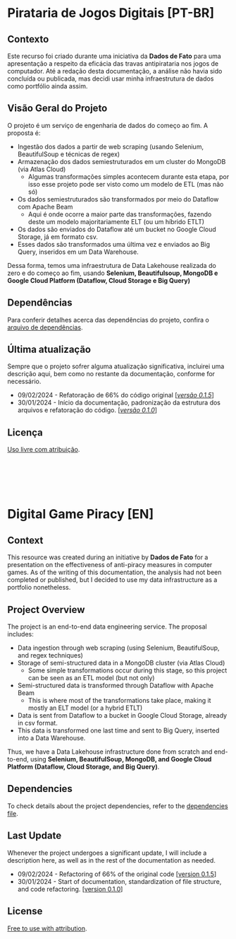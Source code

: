 # Pirataria de Jogos Digitais [PT-BR]

## Contexto
Este recurso foi criado durante uma iniciativa da **Dados de Fato** para uma apresentação a respeito da eficácia das travas antipirataria nos jogos de computador. Até a redação desta documentação, a análise não havia sido concluída ou publicada, mas decidi usar minha infraestrutura de dados como portfólio ainda assim.

## Visão Geral do Projeto
O projeto é um serviço de engenharia de dados do começo ao fim. A proposta é:
* Ingestão dos dados a partir de web scraping (usando Selenium, BeautifulSoup e técnicas de regex)
* Armazenação dos dados semiestruturados em um cluster do MongoDB (via Atlas Cloud)
  * Algumas transformações simples acontecem durante esta etapa, por isso esse projeto pode ser visto como um modelo de ETL (mas não só)
* Os dados semiestruturados são transformados por meio do Dataflow com Apache Beam
  * Aqui é onde ocorre a maior parte das transformações, fazendo deste um modelo majoritariamente ELT (ou um híbrido ETLT)
* Os dados são enviados do Dataflow até um bucket no Google Cloud Storage, já em formato csv.
* Esses dados são transformados uma última vez e enviados ao Big Query, inseridos em um Data Warehouse.

Dessa forma, temos uma infraestrutura de Data Lakehouse realizada do zero e do começo ao fim, usando **Selenium, Beautifulsoup, MongoDB e Google Cloud Platform (Dataflow, Cloud Storage e Big Query)**

## Dependências
Para conferir detalhes acerca das dependências do projeto, confira o [arquivo de dependências](pyproject.toml).

## Última atualização
Sempre que o projeto sofrer alguma atualização significativa, incluirei uma descrição aqui, bem como no restante da documentação, conforme for necessário.
* 09/02/2024 - Refatoração de 66% do código original [<u>*versão 0.1.5*</u>]
* 30/01/2024 - Início da documentação, padronização da estrutura dos arquivos e refatoração do código. [<u>*versão 0.1.0*</u>]

## Licença
[Uso livre com atribuição](LICENSE.md).

<br><br><br><br>
# Digital Game Piracy [EN]
## Context
This resource was created during an initiative by **Dados de Fato** for a presentation on the effectiveness of anti-piracy measures in computer games. As of the writing of this documentation, the analysis had not been completed or published, but I decided to use my data infrastructure as a portfolio nonetheless.

## Project Overview
The project is an end-to-end data engineering service. The proposal includes:

* Data ingestion through web scraping (using Selenium, BeautifulSoup, and regex techniques)
* Storage of semi-structured data in a MongoDB cluster (via Atlas Cloud)
  * Some simple transformations occur during this stage, so this project can be seen as an ETL model (but not only)
* Semi-structured data is transformed through Dataflow with Apache Beam
  * This is where most of the transformations take place, making it mostly an ELT model (or a hybrid ETLT)
* Data is sent from Dataflow to a bucket in Google Cloud Storage, already in csv format.
* This data is transformed one last time and sent to Big Query, inserted into a Data Warehouse.

Thus, we have a Data Lakehouse infrastructure done from scratch and end-to-end, using **Selenium, BeautifulSoup, MongoDB, and Google Cloud Platform (Dataflow, Cloud Storage, and Big Query)**.

## Dependencies
To check details about the project dependencies, refer to the [dependencies file](pyproject.toml).

## Last Update
Whenever the project undergoes a significant update, I will include a description here, as well as in the rest of the documentation as needed.

* 09/02/2024 - Refactoring of 66% of the original code [<u>version 0.1.5</u>]
* 30/01/2024 - Start of documentation, standardization of file structure, and code refactoring. [<u>version 0.1.0</u>]

## License
[Free to use with attribution](LICENSE.md).